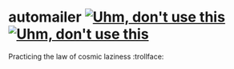 # automailer  [![Uhm, don't use this](https://img.shields.io/badge/build%20-ongoing-red.svg?style=flat)](https://github.com/xtranghero/automailer)  [![Uhm, don't use this](https://img.shields.io/badge/phase%202%20-ongoing-red.svg?style=flat)](https://github.com/xtranghero/automailer)

Practicing the law of cosmic laziness :trollface:
